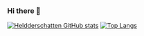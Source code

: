 ### Hi there 👋

<!--
**SomeCodecat/SomeCodecat** is a ✨ _special_ ✨ repository because its `README.md` (this file) appears on your GitHub profile.

Here are some ideas to get you started:

- 🔭 I’m currently working on ...
- 🌱 I’m currently learning ...
- 👯 I’m looking to collaborate on ...
- 🤔 I’m looking for help with ...
- 💬 Ask me about ...
- 📫 How to reach me: ...
- 😄 Pronouns: ...
- ⚡ Fun fact: ...
-->

[![Heldderschatten GitHub stats](https://github-readme-stats.vercel.app/api?username=Heldderschatten&count_private=true&show_icons=true&theme=tokyonight)](https://github.com/Heldderschatten/github-readme-stats)
[![Top Langs](https://github-readme-stats.vercel.app/api/top-langs/?username=Heldderschatten&theme=tokyonight&layout=compact)](https://github.com/anuraghazra/github-readme-stats)
